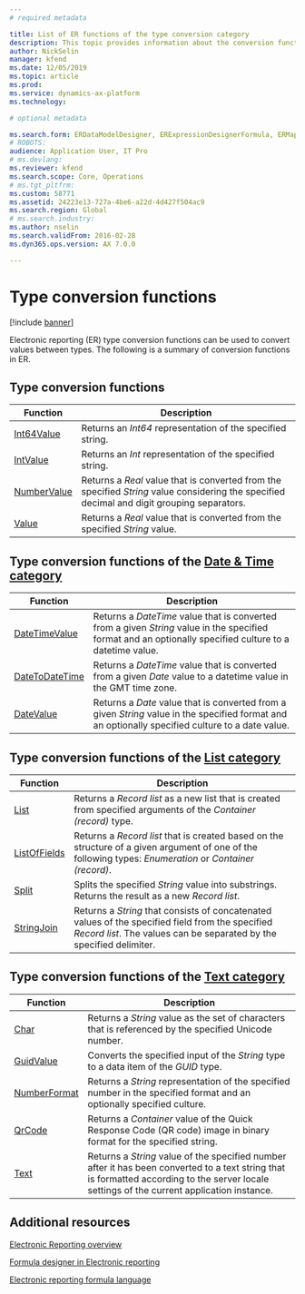 ```yaml
---
# required metadata

title: List of ER functions of the type conversion category
description: This topic provides information about the conversion functions that are supported in ER.
author: NickSelin
manager: kfend
ms.date: 12/05/2019
ms.topic: article
ms.prod: 
ms.service: dynamics-ax-platform
ms.technology: 

# optional metadata

ms.search.form: ERDataModelDesigner, ERExpressionDesignerFormula, ERMappedFormatDesigner, ERModelMappingDesigner
# ROBOTS: 
audience: Application User, IT Pro
# ms.devlang: 
ms.reviewer: kfend
ms.search.scope: Core, Operations
# ms.tgt_pltfrm: 
ms.custom: 58771
ms.assetid: 24223e13-727a-4be6-a22d-4d427f504ac9
ms.search.region: Global
# ms.search.industry: 
ms.author: nselin
ms.search.validFrom: 2016-02-28
ms.dyn365.ops.version: AX 7.0.0

---
```


# Type conversion functions

[!include [banner](../includes/banner.md)]

Electronic reporting (ER) type conversion functions can be used to convert values between types. The following is a summary of conversion functions in ER.

## Type conversion functions

| **Function**                | **Description**               |
|-----------------------------|-------------------------------|
| [Int64Value](er-functions-conversion-int64value.md)         | Returns an *Int64* representation of the specified string.   |
| [IntValue](er-functions-conversion-intvalue.md)             | Returns an *Int* representation of the specified string.     |
| [NumberValue](er-functions-conversion-numbervalue.md)       | Returns a *Real* value that is converted from the specified *String* value considering the specified decimal and digit grouping separators.                                          |
| [Value](er-functions-conversion-value.md)                   | Returns a *Real* value that is converted from the specified *String* value.                                               |

## Type conversion functions of the [Date & Time category](er-functions-category-datetime.md)

| **Function**                | **Description**               |
|-----------------------------|-------------------------------|
| [DateTimeValue](er-functions-datetime-datetimevalue.md)     | Returns a *DateTime* value that is converted from a given *String* value in the specified format and an optionally specified culture to a datetime value.                        |
| [DateToDateTime](er-functions-datetime-datetodatetime.md)   | Returns a *DateTime* value that is converted from a given *Date* value to a datetime value in the GMT time zone.        |
| [DateValue](er-functions-datetime-datevalue.md)             | Returns a *Date* value that is converted from a given *String* value in the specified format and an optionally specified culture to a date value.                            |

## Type conversion functions of the [List category](er-functions-category-list.md)

| **Function**                | **Description**               |
|-----------------------------|-------------------------------|
| [List](er-functions-list-list.md)                           | Returns a *Record list* as a new list that is created from specified arguments of the *Container (record)* type.         |
| [ListOfFields](er-functions-list-listoffields.md)           | Returns a *Record list* that is created based on the structure of a given argument of one of the following types: *Enumeration* or *Container (record)*.                        |
| [Split](er-functions-list-split.md)                         | Splits the specified *String* value into substrings. Returns the result as a new *Record list*.                            |
| [StringJoin](er-functions-list-stringjoin.md)               | Returns a *String* that consists of concatenated values of the specified field from the specified *Record list*. The values can be separated by the specified delimiter.           |

## Type conversion functions of the [Text category](er-functions-category-text.md)

| **Function**                | **Description**               |
|-----------------------------|-------------------------------|
| [Char](er-functions-text-char.md)                           | Returns a *String* value as the set of characters that is referenced by the specified Unicode number.                   |
| [GuidValue](er-functions-text-guidvalue.md)                 | Converts the specified input of the *String* type to a data item of the *GUID* type.                                      |
| [NumberFormat](er-functions-text-numberformat.md)           | Returns a *String* representation of the specified number in the specified format and an optionally specified culture.     |
| [QrCode](er-functions-text-qrcode.md)                       | Returns a *Container* value of the Quick Response Code (QR code) image in binary format for the specified string.        |
| [Text](er-functions-text-text.md)                           | Returns a *String* value of the specified number after it has been converted to a text string that is formatted according to the server locale settings of the current application instance.                                                     |

## Additional resources

[Electronic Reporting overview](general-electronic-reporting.md)

[Formula designer in Electronic reporting](general-electronic-reporting-formula-designer.md)

[Electronic reporting formula language](er-formula-language.md)
